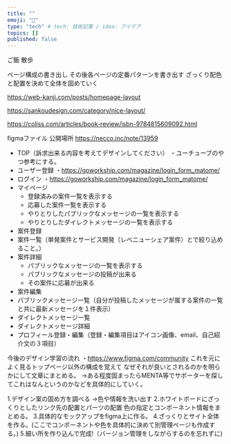 ```yaml
---
title: ""
emoji: "🎃"
type: "tech" # tech: 技術記事 / idea: アイデア
topics: []
published: false
---
```

ご飯
散歩

ページ構成の書き出し
その後各ページの定番パターンを書き出す
ざっくり配色と配置を決めて全体を固めていく

https://web-kanji.com/posts/homepage-layout

https://sankoudesign.com/category/nice-layout/

https://coliss.com/articles/book-review/isbn-9784815609092.html

figmaファイル 公開場所
https://necco.inc/note/13959

* TOP（訴求出来る内容を考えてデザインしてください）
・ユーチューブのやつ参考にする。
* ユーザー登録
・https://goworkship.com/magazine/login_form_matome/
* ログイン
・https://goworkship.com/magazine/login_form_matome/
* マイページ
    * 登録済みの案件一覧を表示する
    * 応募した案件一覧を表示する
    * やりとりしたパブリックなメッセージの一覧を表示する
    * やりとりしたダイレクトメッセージの一覧を表示する
* 案件登録
* 案件一覧（単発案件とサービス開発（レベニューシェア案件）とで絞り込めること。）
* 案件詳細
    * パブリックなメッセージの一覧を表示する
    * パブリックなメッセージの投稿が出来る
    * その案件に応募が出来る
* 案件編集
* パブリックメッセージ一覧（自分が投稿したメッセージが属する案件の一覧と共に最新メッセージを１件表示）
* ダイレクトメッセージ一覧
* ダイレクトメッセージ詳細
* プロフィール登録・編集（登録・編集項目はアイコン画像、email、自己紹介文の３項目）

今後のデザイン学習の流れ
・https://www.figma.com/community
これを元によく見るトップページ以外の構成を覚えて
なぜそれが良いとされるのかを明らかにして文章にまとめる。
->ある程度固まったらMENTA等でサポーターを探してこれはなんというのかなどを具体的にしていく。

1.デザイン案の固め方を調べる
->色や情報を洗い出す
2.ホワイトボードにざっくりとしたリンク先の配置とパーツの配置
色の指定とコンポーネント情報をまとめる。
3.具体的なモックアップをfigma上に作る。
4.ざっくりとサイト全体を作る。(ここでコンポーネントや色を具体的に決めて別管理ページも作成する。)
5.細い所を作り込んで完成!（バージョン管理をしながらするのを忘れずに)